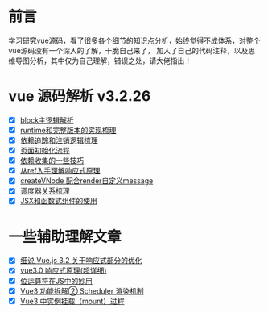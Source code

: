 # 前言
学习研究vue源码，看了很多各个细节的知识点分析，始终觉得不成体系，对整个vue源码没有一个深入的了解，干脆自己来了， 加入了自己的代码注释，以及思维导图分析，其中仅为自己理解，错误之处，请大佬指出！

# vue 源码解析 v3.2.26

- [x] [block主逻辑解析](example/block主逻辑梳理.html)
- [x] [runtime和完整版本的实现梳理](example/block主逻辑梳理.html)
- [x] [依赖追踪和注销逻辑梳理](example/依赖追踪和注销逻辑梳理外部使用.html)
- [x] [页面初始化流程](example/页面初始化流程.html)
- [x] [依赖收集的一些技巧](example/依赖收集的一些技巧.html)
- [x] [从ref入手理解响应式原理](example/从ref入手理解响应式原理.html)
- [x] [createVNode 配合render自定义message](example/createVNode配合render自定义message.html)
- [x] [调度器关系梳理](example/调度器关系梳理.html)
- [x] [JSX和函数式组件的使用](example/JSX和函数式组件的使用.html)
# 一些辅助理解文章

- [x] [细说 Vue.js 3.2 关于响应式部分的优化](https://juejin.cn/post/6995732683435278344)
- [x] [vue3.0 响应式原理(超详细)](https://juejin.cn/post/6858899262596448270#heading-38) 
- [x] [位运算符在JS中的妙用](https://juejin.cn/post/6844903568906911752) 
- [x] [Vue3 功能拆解② Scheduler 渲染机制](https://www.cheng92.com/vue/vue-teardown-2-sheduler/)
- [x] [Vue3 中实例挂载（mount）过程](https://segmentfault.com/a/1190000025215985)